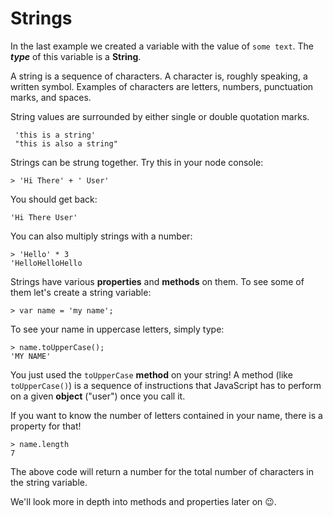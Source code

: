 # Strings

In the last example we created a variable with the value of `some text`. The ***type*** of this variable is a **String**.

A string is a sequence of characters. A character is, roughly speaking, a written symbol. Examples of characters are letters, numbers, punctuation marks, and spaces.

String values are surrounded by either single or double quotation marks.

     'this is a string'
     "this is also a string"

Strings can be strung together. Try this in your node console:

    > 'Hi There' + ' User'

You should get back:

    'Hi There User'

You can also multiply strings with a number:

    > 'Hello' * 3
    'HelloHelloHello

Strings have various **properties** and **methods** on them. To see some of them let's create a string variable:

    > var name = 'my name';

To see your name in uppercase letters, simply type:

    > name.toUpperCase();
    'MY NAME'

You just used the `toUpperCase` **method** on your string! 
A method (like `toUpperCase()`) is a sequence of instructions that JavaScript has to perform on a given **object** ("user") once you call it.

If you want to know the number of letters contained in your name, there is a property for that!

    > name.length
    7

The above code will return a number for the total number of characters in the string variable.

We'll look more in depth into methods and properties later on 😉.
